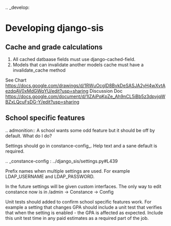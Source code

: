 .. _develop:

Developing django-sis
=====================

Cache and grade calculations
----------------------------

1. All cached datbaase fields must use django-cached-field.
2. Models that can invalidate another models cache must have a invalidate_cache method

See Chart https://docs.google.com/drawings/d/1RWuOcglD8BvkDeSASJA2yH4wXvtAezdqAV0xMdGWqYU/edit?usp=sharing
Discussion Doc https://docs.google.com/document/d/1lZAiPqKpZe_Ah9nCL5iBb5z3dpvjqWBZxLQcuFsDG-Y/edit?usp=sharing


School specific features
-------------------------

.. admonition:: A school wants some odd feature but it should be off by default. What do I do?

Settings should go in constance-config_. Help text and a sane default is required. 

.. _constance-config : ../django_sis/settings.py#L439

Prefix names when multiple settings are used. For example LDAP_USERNAME and LDAP_PASSWORD.

In the future settings will be given custom interfaces. The only way to edit constance now is in 
/admin -> Constance -> Config

Unit tests should added to confirm school specific features work. For example a setting that changes GPA should
include a unit test that verifies that when the setting is enabled - the GPA is affected as expected. Include this
unit test time in any paid estimates as a required part of the job.
